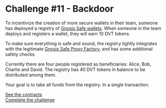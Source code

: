 # Challenge #11 - Backdoor
To incentivize the creation of more secure wallets in their team, someone has deployed a registry of [Gnosis Safe wallets](https://github.com/safe-global/safe-contracts/blob/v1.3.0/contracts/GnosisSafe.sol). When someone in the team deploys and registers a wallet, they will earn 10 DVT tokens.

To make sure everything is safe and sound, the registry tightly integrates with the legitimate [Gnosis Safe Proxy Factory](https://github.com/safe-global/safe-contracts/blob/v1.3.0/contracts/proxies/GnosisSafeProxyFactory.sol), and has some additional safety checks.

Currently there are four people registered as beneficiaries: Alice, Bob, Charlie and David. The registry has 40 DVT tokens in balance to be distributed among them.

Your goal is to take all funds from the registry. In a single transaction.

[See the contracts](https://github.com/nicolasgarcia214/damn-vulnerable-defi-foundry/tree/master/src/Contracts/backdoor)
<br/>
[Complete the challenge](https://github.com/nicolasgarcia214/damn-vulnerable-defi-foundry/blob/master/test/Levels/backdoor/Backdoor.t.sol)
